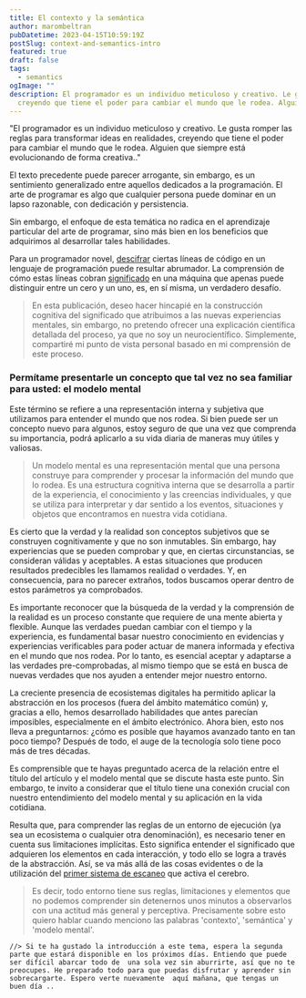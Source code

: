 ```yaml
---
title: El contexto y la semántica
author: marombeltran
pubDatetime: 2023-04-15T10:59:19Z
postSlug: context-and-semantics-intro
featured: true
draft: false
tags:
  - semantics
ogImage: ""
description: El programador es un individuo meticuloso y creativo. Le gusta romper las reglas para transformar ideas en realidades, 
  creyendo que tiene el poder para cambiar el mundo que le rodea. Alguien que siempre está evolucionando de forma creativa... 
---
```

"El programador es un individuo meticuloso y creativo. Le gusta romper las reglas para transformar ideas en realidades, 
creyendo que tiene el poder para cambiar el mundo que le rodea. Alguien que siempre está evolucionando de forma creativa.."

El texto precedente puede parecer arrogante, sin embargo, es un sentimiento generalizado entre aquellos dedicados a la 
programación. El arte de programar es algo que cualquier persona puede dominar en un lapso razonable, con dedicación y persistencia.

Sin embargo, el enfoque de esta temática no radica en el aprendizaje particular del arte de programar, sino más bien en los beneficios 
que adquirimos al desarrollar tales habilidades.

Para un programador novel, [descifrar](https://dle.rae.es/descifrar) ciertas líneas de código en un lenguaje de programación puede resultar 
abrumador. La comprensión de cómo estas líneas cobran [significado](https://dle.rae.es/revelar) en una máquina que apenas puede distinguir 
entre un cero y un uno, es, en sí misma, un verdadero desafío.

> En esta publicación, deseo hacer hincapié en la construcción cognitiva del significado que atribuimos a las nuevas experiencias mentales, 
sin embargo, no pretendo ofrecer una explicación científica detallada del proceso, ya que no soy un neurocientífico. Simplemente, 
compartiré mi punto de vista personal basado en mi comprensión de este proceso.

### Permítame presentarle un concepto que tal vez no sea familiar para usted: el modelo mental
Este término se refiere a una representación interna y subjetiva que utilizamos para entender el mundo que nos rodea. 
Si bien puede ser un concepto nuevo para algunos, estoy seguro de que una vez que comprenda su importancia, podrá aplicarlo a su vida 
diaria de maneras muy útiles y valiosas.

> Un modelo mental es una representación mental que una persona construye para comprender y procesar la información del mundo que lo rodea. 
Es una estructura cognitiva interna que se desarrolla a partir de la experiencia, el conocimiento y las creencias individuales, y que se 
utiliza para interpretar y dar sentido a los eventos, situaciones y objetos que encontramos en nuestra vida cotidiana.

Es cierto que la verdad y la realidad son conceptos subjetivos que se construyen cognitivamente y que no son inmutables. Sin embargo, 
hay experiencias que se pueden comprobar y que, en ciertas circunstancias, se consideran válidas y aceptables. A estas situaciones que 
producen resultados predecibles les llamamos realidad o verdades. Y, en consecuencia, para no parecer extraños, todos buscamos operar 
dentro de estos parámetros ya comprobados.

Es importante reconocer que la búsqueda de la verdad y la comprensión de la realidad es un proceso constante que requiere de una mente 
abierta y flexible. Aunque las verdades puedan cambiar con el tiempo y la experiencia, es fundamental basar nuestro conocimiento en 
evidencias y experiencias verificables para poder actuar de manera informada y efectiva en el mundo que nos rodea. Por lo tanto, es 
esencial aceptar y adaptarse a las verdades pre-comprobadas, al mismo tiempo que se está en busca de nuevas verdades que nos ayuden 
a entender mejor nuestro entorno.

La creciente presencia de ecosistemas digitales ha permitido aplicar la abstracción en los procesos (fuera del ámbito matemático común) y, 
gracias a ello, hemos desarrollado habilidades que antes parecían imposibles, especialmente en el ámbito electrónico. Ahora bien, esto nos 
lleva a preguntarnos: ¿cómo es posible que hayamos avanzado tanto en tan poco tiempo? Después de todo, el auge de la tecnología solo tiene 
poco más de tres décadas.

Es comprensible que te hayas preguntado acerca de la relación entre el título del artículo y el modelo mental que se discute hasta este punto. 
Sin embargo, te invito a considerar que el título tiene una conexión crucial con nuestro entendimiento del modelo mental y su aplicación en la 
vida cotidiana.

Resulta que, para comprender las reglas de un entorno de ejecución (ya sea un ecosistema o cualquier otra denominación), es necesario tener en 
cuenta sus limitaciones implícitas. Esto significa entender el significado que adquieren los elementos en cada interacción, y todo ello se logra 
a través de la abstracción. Así, se va más allá de las cosas evidentes o de la utilización del [primer sistema de escaneo](https://rb.gy/np1ep) 
que activa el cerebro.

> Es decir, todo entorno tiene sus reglas, limitaciones y elementos que no podemos comprender sin detenernos unos minutos a observarlos con una actitud 
más general y perceptiva. Precisamente sobre esto quiero hablar cuando menciono las palabras 'contexto', 'semántica' y 'modelo mental'.

`//> Si te ha gustado la introducción a este tema, espera la segunda parte que estará disponible en los próximos días. Entiendo que puede ser difícil abarcar todo de 
una sola vez sin aburrirte, así que no te preocupes. He preparado todo para que puedas disfrutar y aprender sin sobrecargarte. Espero verte nuevamente 
aquí mañana, que tengas un buen día ..`